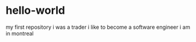 # hello-world
my first repository
i was a trader
i like to become a software engineer
i am in montreal

